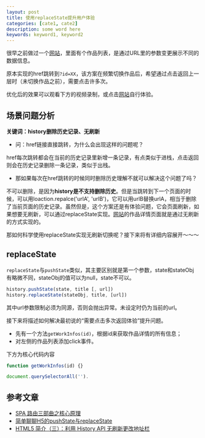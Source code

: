 ```yaml
---
layout: post
title: 使用replaceState提升用户体验
categories: [cate1, cate2]
description: some word here
keywords: keyword1, keyword2
---
```


很早之前做过一个[网站](https://www.ncmchina.com/collections.html)，里面有个作品列表，是通过URL里的参数变更展示不同的数据信息。

原本实现的href跳转到`?id=XX`，该方案在频繁切换作品后，希望通过点击返回上一层时（未切换作品之前），需要点击许多次。

优化后的效果可以观看下方的视频录制，或点击[网站](https://www.ncmchina.com/collections.html)自行体验。

<!-- <iframe  width=100% src="imgs/replaceState.mp4"> -->

## 场景问题分析
**关键词：history删除历史记录、无刷新**

- 问：href链接直接跳转，为什么会出现这样的问题呢？

href每次跳转都会在当前的历史记录里新增一条记录，有点类似于进栈，点击返回则会在历史记录删除一条记录，类似于出栈。

- 那如果每次在href跳转的时候同时删除历史理解不就可以解决这个问题了吗？

不可以删除，是因为**history是不支持删除历史**。但是当跳转到下一个页面的时候，可以用loaction.repalce('urlA', 'urlB')，它可以用urlB替换urlA，相当于删除了当前页面的历史记录。虽然但是，这个方案还是有体验问题，它会页面刷新，如果想要无刷新，可以通过replaceState实现。[网站](https://www.ncmchina.com/collections.html)的作品详情页面就是通过无刷新的方式实现的。



<!-- **问题场景复现：** 假设用户从作品列表页面（[collections](https://www.ncmchina.com/collections.html)）点击跳转到页面详情页（[workTemplate](https://www.ncmchina.com/workTemplate.html?id=75)），TA切换查看了15部作品详情后，现在TA希望点击浏览器的返回到作品列表页面，TA需要点击15次才能回到作品列表。类似场景则可以通过`replaceState`提升用户体验，（此处不考虑其他埋点等因素～）。 -->

那如何科学使用replaceState实现无刷新切换呢？接下来将有详细内容展开～～～


## replaceState
`replaceState`与`pushState`类似，其主要区别就是第一个参数，state和stateObj有略微不同，stateObj的值可以为null，state不可以。
```javascript
history.pushState(state, title [, url])
history.replaceState(stateObj, title, [url])
```
其中url参数限制必须为同源，否则会抛出异常。未设定时仍为当前的url。

接下来将描述如何解决最初说的“需要点击多次返回体验”提升问题。

* 先有一个方法`getWorkInfos(id)`，根据id来获取作品详情的所有信息；
* 对左侧的作品列表添加click事件。

下方为核心代码内容
```javascript
function getWorkInfos(id) {}

document.querySelectorAll('').


```







## 参考文章
* [SPA 路由三部曲之核心原理](https://zhuanlan.zhihu.com/p/348764966)
* [简单聊聊H5的pushState与replaceState](https://juejin.cn/post/6844903558576341000)
* [HTML5 简介（三）：利用 History API 无刷新更改地址栏](https://www.renfei.org/blog/html5-introduction-3-history-api.html)